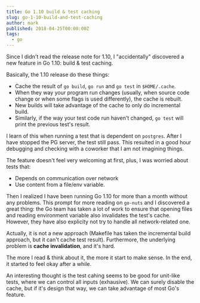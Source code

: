 ```yaml
---
title: Go 1.10 build & test caching
slug: go-1-10-build-and-test-caching
author: mark
published: 2018-04-25T00:00:00Z
tags:
  - go
---
```


Since I didn't read the release note for 1.10, I "accidentally" discovered a new feature in Go 1.10:
build & test caching.

Basically, the 1.10 release do these things:

- Cache the result of `go build`, `go run` and `go test` in `$HOME/.cache`.
- When they way your program run changes (usually, when source code change or when some flags is used
differently), the cache is rebuilt.
- New builds will take advantage of the cache to only do incremental build.
- Similarly, if the way your test code run haven't changed, `go test` will print the previous test's result.

I learn of this when running a test that is dependent on `postgres`. After I have stopped the PG server,
the test still pass. This resulted in a good hour debugging and checking with a coworker that I am not
imagining things.

The feature doesn't feel very welcoming at first, plus, I was worried about tests that:
- Depends on communication over network
- Use content from a file/env variable.

Then I realized I have been running Go 1.10 for more than a month without any problems. This prompt
for more reading on `go-nuts` and I discovered a great thing: the Go team has taken
a lot of work to ensure that opening files and reading environment variable also invalidates the
test's cache. However, they have also explicity not try to handle all network-related one.

Actually, it is not a new approach (Makefile has taken the incremental build approach, but it can't
cache test result). Furthermore, the underlying problem is **cache invalidation**, and it's hard.

The more I read & think about it, the more it start to make sense. In the end, it started to feel
okay after a while.

An interesting thought is the test cahing seems to be good for unit-like tests, where we can control
all inputs (exhausive). We can surely disable the cache, but if it's design that way, we can take
advantage of most Go's feature.
